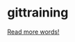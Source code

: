 # gittraining

[Read more words!](https://github.com/CUXIDUMDUM/omnibus-awesome/blob/master/README.md)
